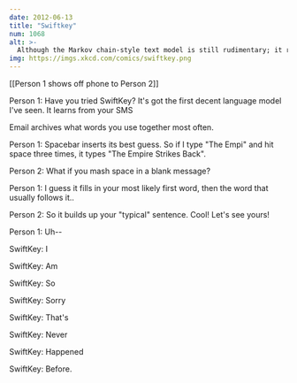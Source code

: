 ```yaml
---
date: 2012-06-13
title: "Swiftkey"
num: 1068
alt: >-
  Although the Markov chain-style text model is still rudimentary; it recently gave me "Massachusetts Institute of America". Although I have to admit it sounds prestigious.
img: https://imgs.xkcd.com/comics/swiftkey.png
---
```

[[Person 1 shows off phone to Person 2]]

Person 1: Have you tried SwiftKey?  It's got the first decent language model I've seen. It learns from your SMS

Email archives what words you use together most often.

Person 1: Spacebar inserts its best guess. So if I type "The Empi" and hit space three times, it types "The Empire Strikes Back".

Person 2: What if you mash space in a blank message?

Person 1: I guess it fills in your most likely first word, then the word that usually follows it..

Person 2: So it builds up your "typical" sentence. Cool! Let's see yours!

Person 1: Uh--

SwiftKey: I

SwiftKey: Am

SwiftKey: So

SwiftKey: Sorry

SwiftKey: That's

SwiftKey: Never

SwiftKey: Happened

SwiftKey: Before.

